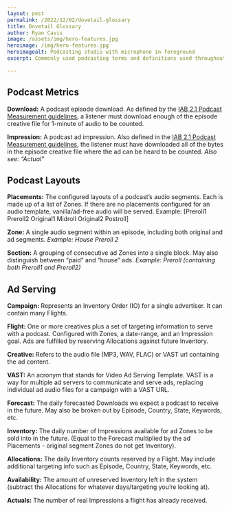 ```yaml
---
layout: post
permalink: /2022/12/02/dovetail-glossary
title: Dovetail Glossary
author: Ryan Cavis
image: /assets/img/hero-features.jpg
heroimage: /img/hero-features.jpg
heroimagealt: Podcasting studio with microphone in foreground
excerpt: Commonly used podcasting terms and definitions used throughout Dovetail from PRX

---
```


## Podcast Metrics

**Download:** A podcast episode download. As defined by the [IAB 2.1 Podcast Measurement guidelines](https://iabtechlab.com/wp-content/uploads/2021/03/PodcastMeasurement_v2.1.pdf), a listener must download enough of the episode creative file for 1-minute of audio to be counted.

**Impression:** A podcast ad impression. Also defined in the [IAB 2.1 Podcast Measurement guidelines](https://iabtechlab.com/wp-content/uploads/2021/03/PodcastMeasurement_v2.1.pdf), the listener must have downloaded all of the bytes in the episode creative file where the ad can be heard to be counted.
_Also see: “Actual”_

## Podcast Layouts

**Placements:** The configured layouts of a podcast’s audio segments. Each is made up of a list of Zones. If there are no placements configured for an audio template, vanilla/ad-free audio will be served.
Example: [Preroll1 Preroll2 Original1 Midroll Original2 Postroll]

**Zone:** A single audio segment within an episode, including both original and ad segments.
_Example: House Preroll 2_

**Section:** A grouping of consecutive ad Zones into a single block. May also distinguish between “paid” and “house” ads.
_Example: Preroll (containing both Preroll1 and Preroll2)_

## Ad Serving

**Campaign:** Represents an Inventory Order (IO) for a single advertiser. It can contain many Flights.

**Flight:** One or more creatives plus a set of targeting information to serve with a podcast. Configured with Zones, a date-range, and an Impression goal.
Ads are fulfilled by reserving Allocations against future Inventory.

**Creative:** Refers to the audio file (MP3, WAV, FLAC) or VAST url containing the ad content.

**VAST:** An acronym that stands for Video Ad Serving Template. VAST is a way for multiple ad servers to communicate and serve ads, replacing individual ad audio files for a campaign with a VAST URL.

**Forecast:** The daily forecasted Downloads we expect a podcast to receive in the future. May also be broken out by Episode, Country, State, Keywords, etc.

**Inventory:** The daily number of Impressions available for ad Zones to be sold into in the future. (Equal to the Forecast multiplied by the ad Placements - original segment Zones do not get Inventory).

**Allocations:** The daily Inventory counts reserved by a Flight. May include additional targeting info such as Episode, Country, State, Keywords, etc.

**Availability:** The amount of unreserved Inventory left in the system (subtract the Allocations for whatever days/targeting you’re looking at).

**Actuals:** The number of real Impressions a flight has already received.
